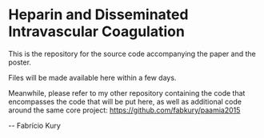 # Heparin and Disseminated Intravascular Coagulation

This is the repository for the source code accompanying the paper and the poster.

Files will be made available here within a few days.

Meanwhile, please refer to my other repository containing the code that encompasses the code that will be put here, as well as additional code around the same core project: https://github.com/fabkury/paamia2015

-- Fabrício Kury
